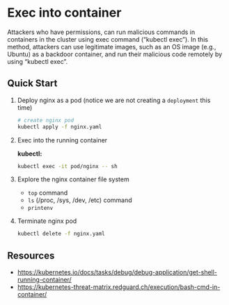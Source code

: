 # Exec into container

Attackers who have permissions, can run malicious commands in containers in the cluster using exec command (“kubectl exec”). In this method, attackers can use legitimate images, such as an OS image (e.g., Ubuntu) as a backdoor container, and run their malicious code remotely by using “kubectl exec”.

## Quick Start

1. Deploy nginx as a pod (notice we are not creating a `deployment` this time)

    ```bash
    # create nginx pod
    kubectl apply -f nginx.yaml
    ```

2. Exec into the running container

    **kubectl:**

    ```bash
    kubectl exec -it pod/nginx -- sh
    ```

3. Explore the nginx container file system

    - `top` command
    - `ls` (/proc, /sys, /dev, /etc) command
    - `printenv`

4. Terminate nginx pod

    ```bash
    kubectl delete -f nginx.yaml
    ```

## Resources

- <https://kubernetes.io/docs/tasks/debug/debug-application/get-shell-running-container/>
- <https://kubernetes-threat-matrix.redguard.ch/execution/bash-cmd-in-container/>
